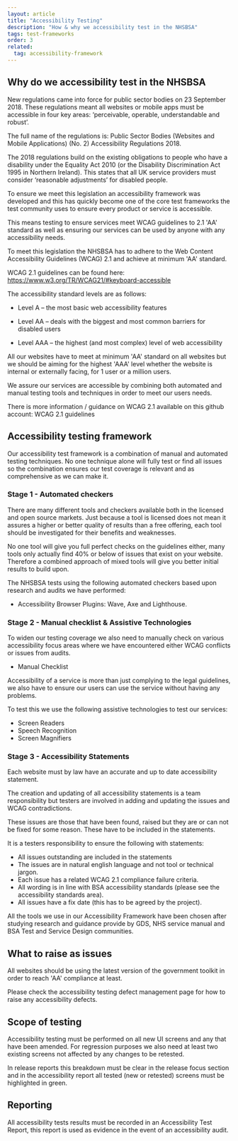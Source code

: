 ```yaml
---
layout: article
title: "Accessibility Testing"
description: "How & why we accessibility test in the NHSBSA"
tags: test-frameworks
order: 3
related:
  tag: accessibility-framework
---
```


## Why do we accessibility test in the NHSBSA

New regulations came into force for public sector bodies on 23 September 2018. These regulations meant all websites or mobile apps must be accessible in four key areas: ‘perceivable, operable, understandable and robust’.

The full name of the regulations is: Public Sector Bodies (Websites and Mobile Applications) (No. 2) Accessibility Regulations 2018.

The 2018 regulations build on the existing obligations to people who have a disability under the Equality Act 2010 (or the Disability Discrimination Act 1995 in Northern Ireland). This states that all UK service providers must consider ‘reasonable adjustments’ for disabled people.

To ensure we meet this legislation an accessibility framework was developed and this has quickly become one of the core test frameworks the test community uses to ensure every product or service is accessible.

This means testing to ensure services meet WCAG guidelines to 2.1 'AA' standard as well as ensuring our services can be used by anyone with any accessibility needs.

To meet this legislation the NHSBSA has to adhere to the Web Content Accessibility Guidelines (WCAG) 2.1 and achieve at minimum 'AA' standard. 

WCAG 2.1 guidelines can be found here: https://www.w3.org/TR/WCAG21/#keyboard-accessible

The accessibility standard levels are as follows:

- Level A – the most basic web accessibility features

- Level AA – deals with the biggest and most common barriers for disabled users

- Level AAA – the highest (and most complex) level of web accessibility

All our websites have to meet at minimum 'AA' standard on all websites but we should be aiming for the highest 'AAA' level whether the website is internal or externally facing, for 1 user or a million users.​​​​​​​

We assure our services are accessible by combining both automated and manual testing tools and techniques in order to meet our users needs.

There is more information / guidance on WCAG 2.1 available on this github account: WCAG 2.1 guidelines​​​​​​​

## Accessibility testing framework

Our accessibility test framework is a combination of manual and automated testing techniques. 
No one technique alone will fully test or find all issues so the combination ensures our test coverage is relevant and as comprehensive as we can make it.

### Stage 1 - Automated checkers

There are many different tools and checkers available both in the licensed and open source markets. Just because a tool is licensed does not mean it assures a higher or better quality of results than a free offering, each tool should be investigated for their benefits and weaknesses. 

No one tool will give you full perfect checks on the guidelines either, many tools only actually find 40% or below of issues that exist on your website. Therefore a combined approach of mixed tools will give you better initial results to build upon.

The NHSBSA tests using the following automated checkers based upon research and audits we have performed:

- Accessibility Browser Plugins: Wave, Axe and Lighthouse.

### Stage 2 - Manual checklist & Assistive Technologies

To widen our testing coverage we also need to manually check on various accessibility focus areas where we have encountered either WCAG conflicts or issues from audits. 

- Manual Checklist 

Accessibility of a service is more than just complying to the legal guidelines, we also have to ensure our users can use the service without having any problems. 

To test this we use the following assistive technologies to test our services:

- Screen Readers
- Speech Recognition 
- Screen Magnifiers

### Stage 3 - Accessibility Statements

Each website must by law have an accurate and up to date accessibility statement.

The creation and updating of all accessibility statements is a team responsibility but testers are involved in adding and updating the issues and WCAG contradictions.

These issues are those that have been found, raised but they are or can not be fixed for some reason. These have to be included in the statements.

It is a testers responsibility to ensure the following with statements:

- All issues outstanding are included in the statements
- The issues are in natural english language and not tool or technical jargon.
- Each issue has a related WCAG 2.1 compliance failure criteria.
- All wording is in line with BSA accessibility standards (please see the accessibility standards area).
- All issues have a fix date (this has to be agreed by the project).

All the tools we use in our Accessibility Framework have been chosen after studying research and guidance provide by GDS, NHS service manual and BSA Test and Service Design communities.

## What to raise as issues

All websites should be using the latest version of the government toolkit in order to reach 'AA' compliance at least. 

Please check the accessibility testing defect management page for how to raise any accessibility defects.

## Scope of testing

Accessibility testing must be performed on all new UI screens and any that have been amended. For regression purposes we also need at least two existing screens not affected by any changes to be retested.

In release reports this breakdown must be clear in the release focus section and in the accessibility report all tested (new or retested) screens must be highlighted in green.

## Reporting

All accessibility tests results must be recorded in an Accessibility Test Report, this report is used as evidence in the event of an accessibility audit.